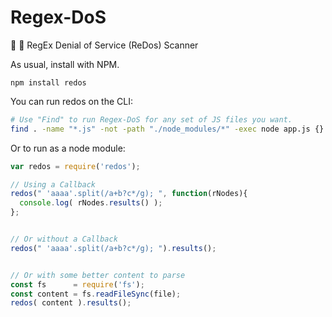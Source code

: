 # Regex-DoS
:cop: :punch: RegEx Denial of Service (ReDos) Scanner

As usual, install with NPM.
```
npm install redos
```

You can run redos on the CLI:
```bash
# Use "Find" to run Regex-DoS for any set of JS files you want.
find . -name "*.js" -not -path "./node_modules/*" -exec node app.js {} \;
```


Or to run as a node module:
```javascript
var redos = require('redos');

// Using a Callback
redos(" 'aaaa'.split(/a+b?c*/g); ", function(rNodes){
  console.log( rNodes.results() );
};


// Or without a Callback
redos(" 'aaaa'.split(/a+b?c*/g); ").results();


// Or with some better content to parse
const fs      = require('fs');
const content = fs.readFileSync(file);
redos( content ).results();

```
